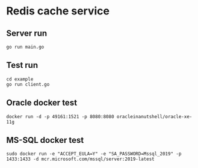 # Redis cache service



## Server run
```shell
go run main.go
```



## Test run
```shell
cd example
go run client.go
```



## Oracle docker test
```shell
docker run -d -p 49161:1521 -p 8080:8080 oracleinanutshell/oracle-xe-11g
```



## MS-SQL docker test
```shell
sudo docker run -e "ACCEPT_EULA=Y" -e "SA_PASSWORD=Mssql_2019" -p 1433:1433 -d mcr.microsoft.com/mssql/server:2019-latest
```